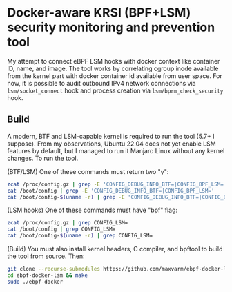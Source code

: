 # Docker-aware KRSI (BPF+LSM) security monitoring and prevention tool
My attempt to connect eBPF LSM hooks with docker context like container ID, name, and image. The tool works by correlating cgroup inode available
from the kernel part with docker container id available from user space. For now, it is possible to audit outbound IPv4 network connections via
`lsm/socket_connect` hook and process creation via `lsm/bprm_check_security` hook.

## Build
A modern, BTF and LSM-capable kernel is required to run the tool (5.7+ I suppose). From my observations, Ubuntu 22.04 does not yet enable LSM
features by default, but I managed to run it Manjaro Linux without any kernel changes. To run the tool.

(BTF/LSM) One of these commands must return two "y":
```bash
zcat /proc/config.gz | grep -E 'CONFIG_DEBUG_INFO_BTF=|CONFIG_BPF_LSM='
cat /boot/config | grep -E 'CONFIG_DEBUG_INFO_BTF=|CONFIG_BPF_LSM='
cat /boot/config-$(uname -r) | grep -E 'CONFIG_DEBUG_INFO_BTF=|CONFIG_BPF_LSM='
```
(LSM hooks) One of these commands must have "bpf" flag:
```bash
zcat /proc/config.gz | grep CONFIG_LSM=
cat /boot/config | grep CONFIG_LSM=
cat /boot/config-$(uname -r) | grep CONFIG_LSM=
```
(Build) You must also install kernel headers, C compiler, and bpftool to build the tool from source. Then:
```bash
git clone --recurse-submodules https://github.com/maxvarm/ebpf-docker-lsm.git
cd ebpf-docker-lsm && make
sudo ./ebpf-docker
```